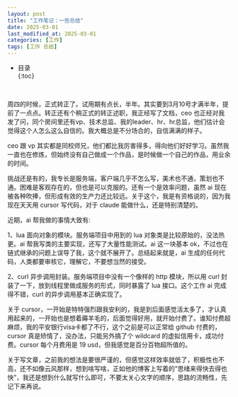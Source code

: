 ```yaml
---
layout: post
title: "工作笔记：一些总结"
date: 2025-03-01
last_modified_at: 2025-03-01
categories: [工作]
tags: [工作 总结]
---
```


* 目录  
{:toc}
<br/>

周四的时候，正式转正了。试用期有点长，半年。其实要到3月10号才满半年，提前了一点点。转正还有个稍正式的转正述职，我正经写了文档，ceo 也正经对我发了问，同个房间里还有vp、技术总监、我的leader、hr、hr总监，他们估计会觉得这个人怎么这么自信的。我大概总是不分场合的，自信满满的样子。   

ceo 跟 vp 其实都是同校师兄，他们都比我厉害得多，得向他们好好学习。虽然我一直也在修炼，但始终没有自己做成一个作品，是时候做一个自己的作品，用业余的时间。  

挑战还是有的，我专长是服务端，客户端几乎不怎么写，美术也不通，策划也不通。困难是客观存在的，但也是可以克服的。还有一个是效率问题，虽然 ai 现在被各种吹捧，但形成有效的生产力还比较远。关于这个，我是有资格说的，因为我现在天天用 cursor 写代码，对于 claude 能做什么，还是特别清楚的。  

近期，ai 帮我做的事情大致有:  

1、lua 面向对象的模块。服务端项目中用到的 lua 对象类是比较原始的，没法热更。ai 帮我写类的主要实现，还写了大量性能测试。ai 这一块基本 ok，不过也在链式继承的问题上误导了我，这个就不展开了。总结起来就是，ai 生成的任何代码，人类都要审核它，理解它，不要想当然的接受。   

2、curl 异步调用封装。服务端项目中没有一个像样的 http 模块，所以用 curl 封装了一下，放到线程里做成服务的形式，同时暴露了 lua 接口。这个工作 ai 完成得不错，curl 的异步调用基本正确实现了。  

关于 cursor，一开始是特特强烈跟我安利的，我是到后面感觉活太多了，才认真用起来的，一开始也是想着薅羊毛的，后面觉得好用，就开始付费了。谁知付费超麻烦，我的平安银行visa卡都了不行，这个之前是可以正常给 github 付费的，cursor 真是矫情了，没办法，只能另外搞了个 wildcard 的虚拟信用卡，成功付费。cursor 每个月费用是 19 usd，但我感觉是百分百物超所值的。   

关于写文章，之前我的想法是要很严谨的，但感觉这样效率就低了，积极性也不高，还不如像云风那样，想到啥写啥，正如他的博客上写着的“思绪来得快去得也快”，我还是想到什么就写什么即可，不要太关心文字的顺序，思路的流畅性，先记下来再说。   